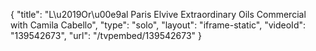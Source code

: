 {
    "title": "L\u2019Or\u00e9al Paris Elvive Extraordinary Oils Commercial with Camila Cabello",
    "type": "solo",
    "layout": "iframe-static",
    "videoId": "139542673",
    "url": "\/tvpembed\/139542673"
}